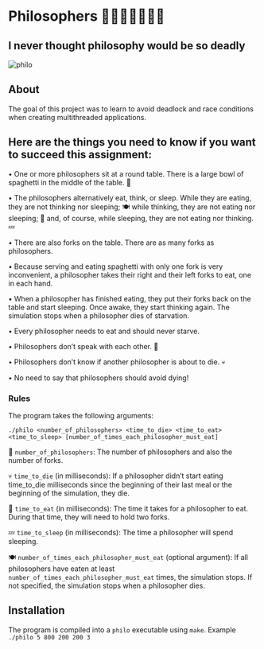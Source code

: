 # Philosophers 🙇🏼‍♂️🙇🏾‍♀️🍝
## I never thought philosophy would be so deadly

![philo](https://user-images.githubusercontent.com/100228348/219851895-e5b85530-22d0-4a42-8db2-5238d165b5c4.gif)

## About
The goal of this project was to learn to avoid deadlock and race conditions when creating multithreaded applications.

## Here are the things you need to know if you want to succeed this assignment:

• One or more philosophers sit at a round table. 
There is a large bowl of spaghetti in the middle of the table. 🍝

• The philosophers alternatively eat, think, or sleep.
While they are eating, they are not thinking nor sleeping; 🍽
while thinking, they are not eating nor sleeping; 🤔
and, of course, while sleeping, they are not eating nor thinking. 💤

• There are also forks on the table. There are as many forks as philosophers.

• Because serving and eating spaghetti with only one fork is very inconvenient, a philosopher takes their right and their left forks to eat, one in each hand.

• When a philosopher has finished eating, they put their forks back on the table and start sleeping. Once awake, they start thinking again. The simulation stops when a philosopher dies of starvation.

• Every philosopher needs to eat and should never starve.

• Philosophers don’t speak with each other. 🙊

• Philosophers don’t know if another philosopher is about to die. 💀

• No need to say that philosophers should avoid dying!

### Rules
The program takes the following arguments:

`./philo <number_of_philosophers> <time_to_die> <time_to_eat> <time_to_sleep> [number_of_times_each_philosopher_must_eat]`

🙇 `number_of_philosophers`: The number of philosophers and also the number
of forks.

💀 `time_to_die` (in milliseconds): If a philosopher didn’t start eating time_to_die
milliseconds since the beginning of their last meal or the beginning of the simulation, they die.

🍝 `time_to_eat` (in milliseconds): The time it takes for a philosopher to eat.
During that time, they will need to hold two forks.

💤 `time_to_sleep` (in milliseconds): The time a philosopher will spend sleeping.

🍽 `number_of_times_each_philosopher_must_eat` (optional argument): If all philosophers have eaten at least `number_of_times_each_philosopher_must_eat` times, the simulation stops. If not specified, the simulation stops when a philosopher dies.

## Installation
The program is compiled into a `philo` executable using ``make``.
Example  ``./philo 5 800 200 200 3``
 
